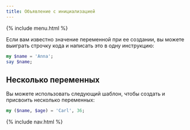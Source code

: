 ```yaml
---
title: Объявление с инициализацией
---
```


{% include menu.html %}

Если вам известно значение переменной при ее создании, вы можете выиграть
строчку кода и написать это в одну инструкцию:

```raku
my $name = 'Anna';
say $name;
```

## Несколько переменных

Вы можете использовать следующий шаблон, чтобы создать и присвоить несколько
переменных:

```raku
my ($name, $age) = 'Carl', 36;
```

{% include nav.html %}
